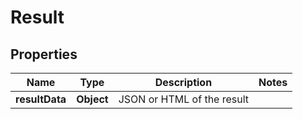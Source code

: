 
# Result

## Properties
Name | Type | Description | Notes
------------ | ------------- | ------------- | -------------
**resultData** | **Object** | JSON or HTML of the result | 



